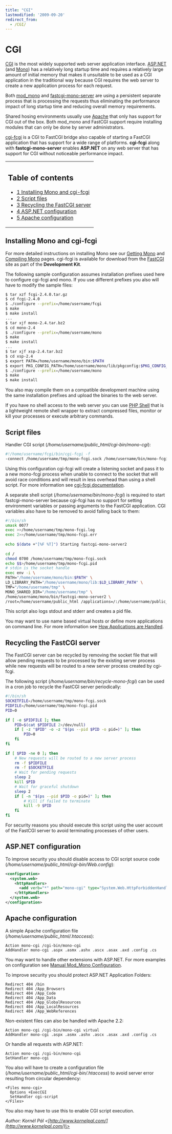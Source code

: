 ```yaml
---
title: "CGI"
lastmodified: '2009-09-20'
redirect_from:
  - /CGI/
---
```


CGI
===

 [CGI](http://hoohoo.ncsa.illinois.edu/cgi/) is the most widely supported web server application interface. [ASP.NET](/ASP.NET "ASP.NET") (and [Mono](/Main_Page)) has a relatively long startup time and requires a relatively large amount of initial memory that makes it unsuitable to be used as a CGI application in the traditional way because CGI requires the web server to create a new application process for each request.

Both [mod_mono](/Mod_mono "Mod mono") and [fastcgi-mono-server](/FastCGI "FastCGI") are using a persistent separate process that is processing the requests thus eliminating the performance impact of long startup time and reducing overall memory requirements.

Shared hosing environments usually use [Apache](http://httpd.apache.org) that only has support for CGI out of the box. Both mod_mono and FastCGI support require installing modules that can only be done by server administrators.

[cgi-fcgi](http://www.fastcgi.com/) is a CGI to FastCGI bridge also capable of starting a FastCGI application that has support for a wide range of platforms. **cgi-fcgi** along with **fastcgi-mono-server** enables **ASP.NET** on any web server that has support for CGI without noticeable performance impact.

<table>
<col width="100%" />
<tbody>
<tr class="odd">
<td align="left"><h2>Table of contents</h2>
<ul>
<li><a href="#installing-mono-and-cgi-fcgi">1 Installing Mono and cgi-fcgi</a></li>
<li><a href="#script-files">2 Script files</a></li>
<li><a href="#recycling-the-fastcgi-server">3 Recycling the FastCGI server</a></li>
<li><a href="#aspnet-configuration">4 ASP.NET configuration</a></li>
<li><a href="#apache-configuration">5 Apache configuration</a></li>
</ul></td>
</tr>
</tbody>
</table>

Installing Mono and cgi-fcgi
----------------------------

For more detailed instructions on installing Mono see our [Getting Mono](/Obtaining_Mono) and [Compiling Mono](/Compiling_Mono "Compiling Mono") pages. cgi-fcgi is available for download from the [FastCGI](http://www.fastcgi.com/drupal/node/5) site as part of the **Development Kit**.

The following sample configuration assumes installation prefixes used here to configure cgi-fcgi and mono. If you use different prefixes you also will have to modify the sample files:

``` bash
$ tar xzf fcgi-2.4.0.tar.gz
$ cd fcgi-2.4.0
$ ./configure --prefix=/home/username/fcgi
$ make
$ make install
...
$ tar xjf mono-2.4.tar.bz2
$ cd mono-2.4
$ ./configure --prefix=/home/username/mono
$ make
$ make install
...
$ tar xjf xsp-2.4.tar.bz2
$ cd xsp-2.4
$ export PATH=/home/username/mono/bin:$PATH
$ export PKG_CONFIG_PATH=/home/username/mono/lib/pkgconfig:$PKG_CONFIG_PATH
$ ./configure --prefix=/home/username/mono
$ make
$ make install
```

You also may compile them on a compatible development machine using the same installation prefixes and upload the binaries to the web server.

If you have no shell access to the web server you can use [PHP Shell](http://phpshell.sourceforge.net/) that is a lightweight remote shell wrapper to extract compressed files, monitor or kill your processes or execute arbitrary commands.

Script files
------------

Handler CGI script (*/home/username/public_html/cgi-bin/mono-cgi*):

``` bash
#!/home/username/fcgi/bin/cgi-fcgi -f
-connect /home/username/tmp/mono-fcgi.sock /home/username/bin/mono-fcgi
```

Using this configuration cgi-fcgi will create a listening socket and pass it to a new mono-fcgi process when unable to connect to the socket that will avoid race conditions and will result in less overhead than using a shell script. For more information see [cgi-fcgi documentation](http://www.fastcgi.com/devkit/doc/fcgi-devel-kit.htm#S4.2).

 A separate shell script (*/home/username/bin/mono-fcgi*) is required to start fastcgi-mono-server because cgi-fcgi has no support for setting environment variables or passing arguments to the FastCGI application. CGI variables also have to be removed to avoid falling back to them:

``` bash
#!/bin/sh
umask 0077
exec >>/home/username/tmp/mono-fcgi.log
exec 2>>/home/username/tmp/mono-fcgi.err
 
echo $(date +"[%F %T]") Starting fastcgi-mono-server2
 
cd /
chmod 0700 /home/username/tmp/mono-fcgi.sock
echo $$>/home/username/tmp/mono-fcgi.pid
# stdin is the socket handle
exec env -i \
PATH="/home/username/mono/bin:$PATH" \
LD_LIBRARY_PATH="/home/username/mono/lib:$LD_LIBRARY_PATH" \
TMP="/home/username/tmp" \
MONO_SHARED_DIR="/home/username/tmp" \
/home/username/mono/bin/fastcgi-mono-server2 \
/root=/home/username/public_html /applications=/:/home/username/public_html
```

This script also logs stdout and stderr and creates a pid file.

You may want to use name based virtual hosts or define more applications on command line. For more information see [How Applications are Handled](/docs/web/fastcgi/#how-applications-are-handled-and-how-to-configure-them "FastCGI").

Recycling the FastCGI server
----------------------------

The FastCGI server can be recycled by removing the socket file that will allow pending requests to be processed by the existing server process while new requests will be routed to a new server process created by cgi-fcgi.

The following script (*/home/username/bin/recycle-mono-fcgi*) can be used in a cron job to recycle the FastCGI server periodically:

``` bash
#!/bin/sh
SOCKETFILE=/home/username/tmp/mono-fcgi.sock
PIDFILE=/home/username/tmp/mono-fcgi.pid
PID=0
 
if [ -e $PIDFILE ]; then
    PID=$(cat $PIDFILE 2>/dev/null)
    if [ -z "$PID" -o -z "$(ps --pid $PID -o pid=)" ]; then
        PID=0
    fi
fi
 
if [ $PID -ne 0 ]; then
    # New requests will be routed to a new server process
    rm -f $PIDFILE
    rm -f $SOCKETFILE
    # Wait for pending requests
    sleep 2
    kill $PID
    # Wait for graceful shutdown
    sleep 2
    if [ -n "$(ps --pid $PID -o pid=)" ]; then
        # Kill if failed to terminate
        kill -9 $PID
    fi
fi
```

For security reasons you should execute this script using the user account of the FastCGI server to avoid terminating processes of other users.

ASP.NET configuration
---------------------

To improve security you should disable access to CGI script source code (*/home/username/public_html/cgi-bin/Web.config*):

``` xml
<configuration>
  <system.web>
    <httpHandlers>
      <add verb="*" path="mono-cgi" type="System.Web.HttpForbiddenHandler" validate="true"/>
    </httpHandlers>
  </system.web>
</configuration>
```

Apache configuration
--------------------

A simple Apache configuration file (*/home/username/public_html/.htaccess*):

    Action mono-cgi /cgi-bin/mono-cgi
    AddHandler mono-cgi .aspx .asmx .ashx .ascx .asax .axd .config .cs

You may want to handle other extensions with ASP.NET. For more examples on configuration see [Manual Mod_Mono Configuration](/docs/web/mod_mono/#manual-modmono-configuration "Mod mono").

 To improve security you should protect ASP.NET Application Folders:

    Redirect 404 /bin
    Redirect 404 /App_Browsers
    Redirect 404 /App_Code
    Redirect 404 /App_Data
    Redirect 404 /App_GlobalResources
    Redirect 404 /App_LocalResources
    Redirect 404 /App_WebReferences

 Non-existent files can also be handled with Apache 2.2:

    Action mono-cgi /cgi-bin/mono-cgi virtual
    AddHandler mono-cgi .aspx .asmx .ashx .ascx .asax .axd .config .cs

 Or handle all requests with ASP.NET:

    Action mono-cgi /cgi-bin/mono-cgi
    SetHandler mono-cgi

You also will have to create a configuration file (*/home/username/public_html/cgi-bin/.htaccess*) to avoid server error resulting from circular dependency:

    <Files mono-cgi>
      Options +ExecCGI
      SetHandler cgi-script
    </Files>

You also may have to use this to enable CGI script execution.

 *Author: Kornél Pál \<[http://www.kornelpal.com/](http://www.kornelpal.com/)\>*

